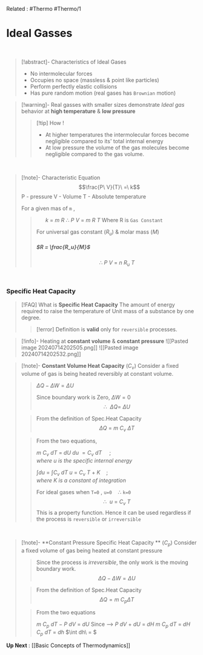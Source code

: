 Related : #Thermo #Thermo/1 
# Ideal Gasses
<br>

>[!abstract]- Characteristics of Ideal Gases
>- No intermolecular forces
>- Occupies no space (massless & point like particles)
>- Perform perfectly elastic collisions 
>- Has pure random motion (real gases has `Brownian` motion)

>[!warning]- Real gasses with smaller sizes demonstrate *Ideal gas* behavior at **high temperature** & **low pressure**
>>[!tip] How !
>>- At higher temperatures the intermolecular forces become negligible compared to its' total internal energy
>>- At low pressure the volume of the gas molecules become negligible compared to the gas volume. 

<br>

>[!note]- Characteristic Equation
> $$\frac{P\ V}{T}\ =\ k$$
> P - pressure
> V - Volume
> T - Absolute temperature
> 
> For a given mas of `m` , 
>> $\ \ \ \ \ \ k\ =\ m\ R$
>> $\therefore \ P\ V\ =\ m\ R\ T$
>> Where R is `Gas Constant` 
>>
>>For universal gas constant ($R_u$) & molar mass ($M$)
>>##### $R = \frac{R_u}{M}$
>> $$\therefore \ P\ V\ =\ n\ R_u\ T$$

<br>

### Specific Heat Capacity
>[!FAQ] What is **Specific Heat Capacity**
> The amount of energy required to raise the temperature of Unit mass of a substance by one degree.
> >[!error] Definition is **valid** only for `reversible` processes.

>[!info]- Heating at **constant volume** & **constant pressure** 
>![[Pasted image 20240714202505.png]] ![[Pasted image 20240714202532.png]]

>[!note]- **Constant Volume Heat Capacity** ($C_v$)
> Consider a fixed volume of gas is being heated reversibly at constant volume.
> 
>>$\Delta Q - \Delta W = \Delta U$
>> 
>>Since boundary work is Zero, $\Delta W = 0$
>>$$\therefore \ \ \Delta Q =\ \Delta U$$
> 
> > From the definition of Spec.Heat Capacity
> > $$\Delta Q\ =\ m\ C_v\ \Delta T$$
> 
> > From the two equations,
> > 
> > $m\ C_v\ dT\ =\ dU$
> > $du\ = C_v\ dT\ \ \ \ \ ;where\ u\ is\ the\ specific\ internal\ energy$
> > 
> > $\int du\ =\ \int {C_v\ dT}$
> > $u\ =\ C_v\ T\ +\ K\ \ \ \ ;where\ K\ is\ a\ constant\ of\ integration$
> > 
> > For ideal gases when `T=0` , `u=0`  $\ \ \ \therefore$ `k=0`
> > $$\therefore \ \ u\ =\ C_v\ T$$
> This is a property function. 
> Hence it can be used regardless if the process is `reversible` or `irreversible`

<br>

>[!note]- **Constant Pressure Specific Heat Capacity ** ($C_p$)
>Consider a fixed volume of gas being heated at constant pressure
>>Since the process is *irreversible*, the only work is the moving boundary work.
>> $$\Delta Q - \Delta W = \Delta U$$
>
>>From the definition of Spec.Heat Capacity
>>$$\Delta Q = m\ C_p \Delta T$$
>
>>From the two equations
>>
>> $m\ C_p\ dT\ -\ P\ dV\ =\ dU$
>> Since --> $P\ dV\ +\ dU\ =\ dH$
>> $m\ C_p\ dT\ =\ dH$
>> $C_p\ dT\ =\ dh$
>> $\int dh\ = $


**Up Next** : [[Basic Concepts of Thermodynamics]]
